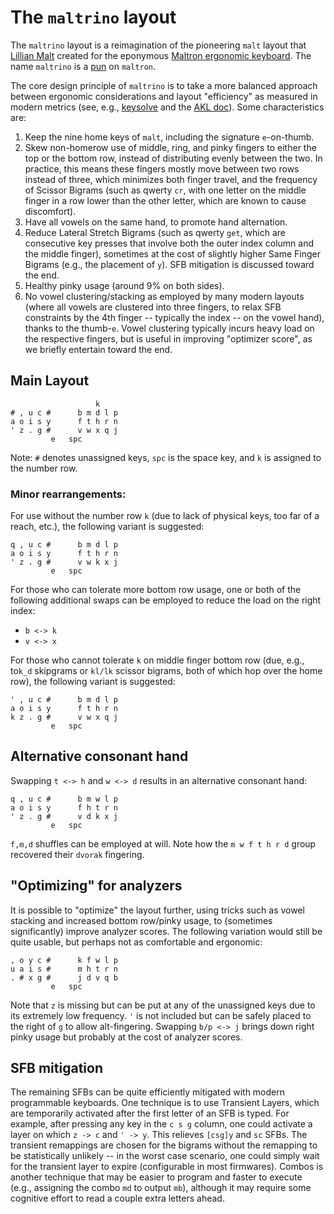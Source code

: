 # The `maltrino` layout

The `maltrino` layout is a reimagination of the pioneering `malt` layout that [Lillian Malt](http://www.maltron.com/lillian-malt-papers.html) created for the eponymous [Maltron ergonomic keyboard](https://www.wikiwand.com/en/Maltron). The name `maltrino` is a [pun](https://en.wikipedia.org/wiki/Superpartner) on `maltron`.

The core design principle of `maltrino` is to take a more balanced approach between ergonomic considerations and layout "efficiency" as measured in modern metrics (see, e.g., [keysolve](https://clemenpine.github.io/keysolve-web/) and the [AKL doc](https://bit.ly/keyboard-layouts-doc)). Some characteristics are:
1. Keep the nine home keys of `malt`, including the signature `e`-on-thumb.
2. Skew non-homerow use of middle, ring, and pinky fingers to either the top or the bottom row, instead of distributing evenly between the two. In practice, this means these fingers mostly move between two rows instead of three, which minimizes both finger travel, and the frequency of Scissor Bigrams (such as qwerty `cr`, with one letter on the middle finger in a row lower than the other letter, which are known to cause discomfort).
3. Have all vowels on the same hand, to promote hand alternation.
4. Reduce Lateral Stretch Bigrams (such as qwerty `get`, which are consecutive key presses that involve both the outer index column and the middle finger), sometimes at the cost of slightly higher Same Finger Bigrams (e.g., the placement of `y`). SFB mitigation is discussed toward the end.
5. Healthy pinky usage (around 9% on both sides).
6. No vowel clustering/stacking as employed by many modern layouts (where all vowels are clustered into three fingers, to relax SFB constraints by the 4th finger -- typically the index -- on the vowel hand), thanks to the thumb-`e`. Vowel clustering typically incurs heavy load on the respective fingers, but is useful in improving "optimizer score", as we briefly entertain toward the end.


## Main Layout
```
                   k
# , u c #      b m d l p
a o i s y      f t h r n
' z . g #      v w x q j
         e   spc
```
Note: `#` denotes unassigned keys, `spc` is the space key, and `k` is assigned to the number row.

### Minor rearrangements:
For use without the number row `k` (due to lack of physical keys, too far of a reach, etc.), the following variant is suggested:
```
q , u c #      b m d l p
a o i s y      f t h r n
' z . g #      v w k x j
         e   spc
```

For those who can tolerate more bottom row usage, one or both of the following additional swaps can be employed to reduce the load on the right index:
- `b <-> k`
- `v <-> x`

For those who cannot tolerate `k` on middle finger bottom row (due, e.g., to`k_d` skipgrams or `kl/lk` scissor bigrams, both of which hop over the home row), the following variant is suggested:
```
' , u c #      b m d l p
a o i s y      f t h r n
k z . g #      v w x q j
         e   spc
```
## Alternative consonant hand
Swapping `t <-> h` and `w <-> d` results in an alternative consonant hand:
```
q , u c #      b m w l p
a o i s y      f h t r n
' z . g #      v d k x j
         e   spc
```
`f,m,d` shuffles can be employed at will.  Note how the `m w f t h r d` group recovered their `dvorak` fingering.

## "Optimizing" for analyzers
It is possible to "optimize" the layout further, using tricks such as vowel stacking and increased bottom row/pinky usage, to (sometimes significantly) improve analyzer scores. The following variation would still be quite usable, but perhaps not as comfortable and ergonomic:
```
, o y c #      k f w l p
u a i s #      m h t r n
. # x g #      j d v q b
         e   spc
```
Note that `z` is missing but can be put at any of the unassigned keys due to its extremely low frequency. `'` is not included but can be safely placed to the right of `g` to allow alt-fingering. Swapping `b/p <-> j` brings down right pinky usage but probably at the cost of analyzer scores.

## SFB mitigation
The remaining SFBs can be quite efficiently mitigated with modern programmable keyboards. One technique is to use Transient Layers, which are temporarily activated after the first letter of an SFB is typed. For example, after pressing any key in the `c s g` column, one could activate a layer on which `z -> c` and `' -> y`. This relieves `[csg]y` and `sc` SFBs. The transient remappings are chosen for the bigrams without the remapping to be statistically unlikely -- in the worst case scenario, one could simply wait for the transient layer to expire (configurable in most firmwares). Combos is another technique that may be easier to program and faster to execute (e.g., assigning the combo `md` to output `mb`), although it may require some cognitive effort to read a couple extra letters ahead.
